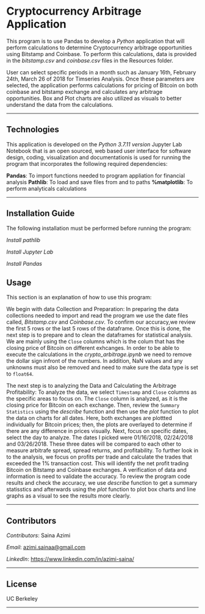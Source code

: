 # **Cryptocurrency Arbitrage Application**
This program is to use Pandas to develop a *Python* application that will perform calculations to determine Cryptocurrency arbitrage opportunities using Bitstamp and Coinbase. To perform this calculations, data is provided in the *bitstamp.csv* and *coinbase.csv* files in the Resources folder.

User can select specific periods in a month such as January 16th, February 24th, March 26 of 2018 for Timseries Analysis. Once these parameters are selected, the application performs calculations for pricing of Bitcoin on both coinbase and bitstamp exchange and calculates any arbitrage opportunities. Box and Plot charts are also utilized as visuals to better understand the data from the calculations.  

---
## Technologies
This application is developed on the *Python 3.7.11 version* 
Jupyter Lab Notebook that is an open sourced, web based user interface for software design, coding, visualization and documentationis is used for running the program that incorporates the following required dependencies:

**Pandas**: To import functions needed to program appliation for financial analysis
**Pathlib**: To load and save files from and to paths
**%matplotlib**: To perform analyticals calculations

---
## Installation Guide
The following installation must be performed before running the program:

*Install pathlib*

*Install Jupyter Lab*

*Install Pandas*

## Usage
This section is an explanation of how to use this program: 

We begin with data Collection and Preparation:
In preparing the data collections needed to import and read the program we use the date files called, *Bitstamp.csv* and *Coinbase.csv*. To confirm our accuracy,we review the first 5 rows or the last 5 rows of the dataframe. Once this is done, the next step is to prepare and to clean the dataframes for statistical analysis. We are mainly using the `Close` columns which is the colum that has the closing price of Bitcoin on different exhcanges. In order to be able to execute the calculations in the *crypto_arbitrage.ipynb* we need to remove the dollar sign infront of the numbers. In addition, NaN values and any unknowns must also be removed and need to make sure the data type is set to `float64`. 


The next step is to analyzing the Data and Calculating the Arbitrage Profitability:
To analyze the data, we select `Timestamp` and `Close` columns as the specific areas to focus on. The `Close` column is analyzed, as it is the closing price for Bitcoin on each exchange. 
Then, review the `Summary Statistics` using the *describe* function and then use the *plot* function to plot the data on charts for all dates. Here, both exchanges are plottted individually for Bitcoin prices; then, the plots are overlayed to determine if there are any difference in prices visually. 
Next, focus on specific dates, select the day to analyze. The dates I picked were 01/16/2018, 02/24/2018 and 03/26/2018. These three dates will be compared to each other to measure arbitrafe spread, spread returns, and profitability. 
To further look in to the analysis, we focus on profits per trade and calculate the trades that exceeded the 1% transaction cost. This will identify the net profit trading Bitcoin on Bitstamp and Coinbase exchanges. 
A verification of data and information is need to validate the accuracy. To review the program code results and check the accuracy, we use *describe* function to get a summary statisstics and afterwards using the *plot* function to plot box charts and line graphs as a visual to see the results more clearly. 


---
## Contributors
*Contributors*: Saina Azimi

*Email*: azimi.sainaa@gmail.com

*LinkedIn*: https://www.linkedin.com/in/azimi-saina/ 

---
## License
UC Berkeley

---
